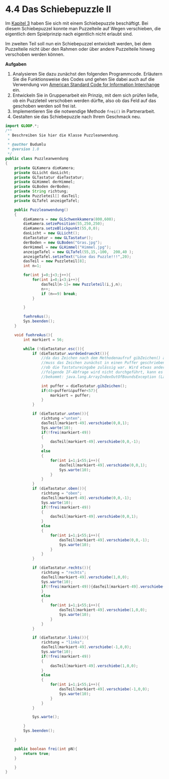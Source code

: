 # 4.4 Das Schiebepuzzle II

Im [Kapitel 3](/das-schiebepuzzle-teil1.md) haben Sie sich mit einem Schiebepuzzle beschäftigt. Bei diesem Schiebepuzzel konnte man Puzzelteile auf Wegen verschieben, die eigentlich dem Spielprinzip nach eigentlich nicht erlaubt sind.

Im zweiten Teil soll nun ein Schiebepuzzel entwickelt werden, bei dem Puzzelteile nicht über den Rahmen oder über andere Puzzelteile hinweg verschoben werden können.

**Aufgaben**  
1. Analysieren Sie dazu zunächst den folgenden Programmcode. Erläutern Sie die Funktionsweise des Codes und gehen Sie dabei auch auf die Verwendung von [American Standard Code for Information Interchange ](https://de.wikipedia.org/wiki/American_Standard_Code_for_Information_Interchange)ein.  
2. Entwickeln Sie in Gruppenarbeit ein Prinzip, mit dem sich prüfen ließe, ob ein Puzzleteil verschoben werden dürfte, also ob das Feld auf das geschoben werden soll frei ist.  
3. Implementieren Sie die notwendige Methode `frei()` in Partnerarbeit.  
4. Gestalten sie das Schiebepuzzle nach Ihrem Geschmack neu.

```java
import GLOOP.*;
/**
 * Beschreiben Sie hier die Klasse Puzzleanwendung.
 * 
 * @author Budumlu 
 * @version 1.0
 */
public class Puzzleanwendung
{
    private GLKamera dieKamera;
    private GLLicht dasLicht;
    private GLTastatur dieTastatur;
    private GLHimmel derHimmel;
    private GLBoden derBoden; 
    private String richtung;
    private Puzzleteil[] dasTeil;
    private GLTafel anzeigeTafel;

    public Puzzleanwendung()
    {
        dieKamera = new GLSchwenkkamera(800,600);
        dieKamera.setzePosition(55,250,250);
        dieKamera.setzeBlickpunkt(55,0,0);
        dasLicht = new GLLicht();
        dieTastatur = new GLTastatur();
        derBoden = new GLBoden("Gras.jpg");
        derHimmel = new GLHimmel("Himmel.jpg");
        anzeigeTafel = new GLTafel(55,15,-100,  200,40 );
        anzeigeTafel.setzeText("Löse das Puzzle!!!",20); 
        dasTeil = new Puzzleteil[8];
        int n=1;

        for(int j=0;j<3;j++){
            for(int i=0;i<3;i++){
                dasTeil[n-1]= new Puzzleteil(i,j,n);
                n++;
                if (n==9) break;
            }

        }

        fuehreAus();
        Sys.beenden();
    }

    void fuehreAus(){
        int markiert = 56;

        while (!dieTastatur.esc()){
            if (dieTastatur.wurdeGedrueckt()){
                //da das Zeichen nach dem Methodenaufruf gibZeichen() aus dem Speicher gelöscht wird,
                //muss das Zeichen zunächst in einen Puffer geschrieben werden. Dann kann geprüft werden,
                //ob die Tastatureingabe zulässig war. Wird etwas anderes als 1 bis 8 eingegeben und die 
                //folgende IF-Abfrage wird nicht durchgeführt, kann es passieren, dass man einen Array-Fehler
                //bekommt: java.lang.ArrayIndexOutOfBoundsException (Laufzeitfehler)

                int puffer = dieTastatur.gibZeichen();
                if(48<puffer&&puffer<57){
                    markiert = puffer;
                }
            }

            if (dieTastatur.unten()){
                richtung ="unten";
                dasTeil[markiert-49].verschiebe(0,0,1);
                Sys.warte(10);
                if(!frei(markiert-49))
                {
                    dasTeil[markiert-49].verschiebe(0,0,-1);
                }
                else
                {
                    for(int i=1;i<55;i++){
                        dasTeil[markiert-49].verschiebe(0,0,1);
                        Sys.warte(10);
                    }
                }
            }
            if (dieTastatur.oben()){
                richtung = "oben";
                dasTeil[markiert-49].verschiebe(0,0,-1);
                Sys.warte(10);
                if(!frei(markiert-49))
                {
                    dasTeil[markiert-49].verschiebe(0,0,1);
                }
                else
                {
                    for(int i=1;i<55;i++){
                        dasTeil[markiert-49].verschiebe(0,0,-1);
                        Sys.warte(10);
                    }
                }
            }

            if (dieTastatur.rechts()){
                richtung = "rechts";
                dasTeil[markiert-49].verschiebe(1,0,0);
                Sys.warte(10);
                if(!frei(markiert-49)){dasTeil[markiert-49].verschiebe(-1,0,0);
                }
                else
                {
                    for(int i=1;i<55;i++){
                        dasTeil[markiert-49].verschiebe(1,0,0);
                        Sys.warte(10);
                    }
                }
            }

            if (dieTastatur.links()){
                richtung = "links";
                dasTeil[markiert-49].verschiebe(-1,0,0);
                Sys.warte(10);
                if(!frei(markiert-49))
                {
                    dasTeil[markiert-49].verschiebe(1,0,0);
                }
                else
                {
                    for(int i=1;i<55;i++){
                        dasTeil[markiert-49].verschiebe(-1,0,0);
                        Sys.warte(10);
                    }
                }
            }

            Sys.warte();

        }         
        Sys.beenden();

    }

    public boolean frei(int pN){
        return true;
    }

    }
}
```



